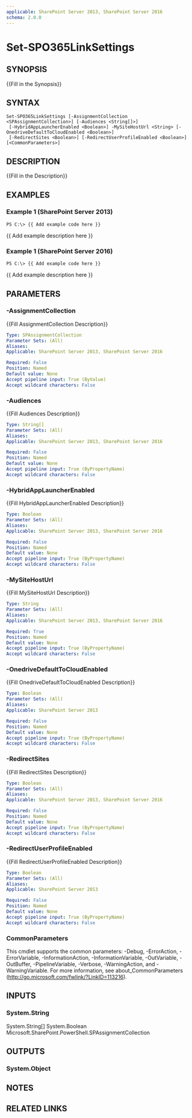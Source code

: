 ```yaml
---
applicable: SharePoint Server 2013, SharePoint Server 2016
schema: 2.0.0
---
```


# Set-SPO365LinkSettings

## SYNOPSIS
{{Fill in the Synopsis}}

## SYNTAX

```
Set-SPO365LinkSettings [-AssignmentCollection <SPAssignmentCollection>] [-Audiences <String[]>]
 [-HybridAppLauncherEnabled <Boolean>] -MySiteHostUrl <String> [-OnedriveDefaultToCloudEnabled <Boolean>]
 [-RedirectSites <Boolean>] [-RedirectUserProfileEnabled <Boolean>] [<CommonParameters>]
```

## DESCRIPTION
{{Fill in the Description}}

## EXAMPLES

### Example 1 (SharePoint Server 2013)
```
PS C:\> {{ Add example code here }}
```

{{ Add example description here }}

### Example 1 (SharePoint Server 2016)
```
PS C:\> {{ Add example code here }}
```

{{ Add example description here }}

## PARAMETERS

### -AssignmentCollection
{{Fill AssignmentCollection Description}}

```yaml
Type: SPAssignmentCollection
Parameter Sets: (All)
Aliases: 
Applicable: SharePoint Server 2013, SharePoint Server 2016

Required: False
Position: Named
Default value: None
Accept pipeline input: True (ByValue)
Accept wildcard characters: False
```

### -Audiences
{{Fill Audiences Description}}

```yaml
Type: String[]
Parameter Sets: (All)
Aliases: 
Applicable: SharePoint Server 2013, SharePoint Server 2016

Required: False
Position: Named
Default value: None
Accept pipeline input: True (ByPropertyName)
Accept wildcard characters: False
```

### -HybridAppLauncherEnabled
{{Fill HybridAppLauncherEnabled Description}}

```yaml
Type: Boolean
Parameter Sets: (All)
Aliases: 
Applicable: SharePoint Server 2013, SharePoint Server 2016

Required: False
Position: Named
Default value: None
Accept pipeline input: True (ByPropertyName)
Accept wildcard characters: False
```

### -MySiteHostUrl
{{Fill MySiteHostUrl Description}}

```yaml
Type: String
Parameter Sets: (All)
Aliases: 
Applicable: SharePoint Server 2013, SharePoint Server 2016

Required: True
Position: Named
Default value: None
Accept pipeline input: True (ByPropertyName)
Accept wildcard characters: False
```

### -OnedriveDefaultToCloudEnabled
{{Fill OnedriveDefaultToCloudEnabled Description}}

```yaml
Type: Boolean
Parameter Sets: (All)
Aliases: 
Applicable: SharePoint Server 2013

Required: False
Position: Named
Default value: None
Accept pipeline input: True (ByPropertyName)
Accept wildcard characters: False
```

### -RedirectSites
{{Fill RedirectSites Description}}

```yaml
Type: Boolean
Parameter Sets: (All)
Aliases: 
Applicable: SharePoint Server 2013, SharePoint Server 2016

Required: False
Position: Named
Default value: None
Accept pipeline input: True (ByPropertyName)
Accept wildcard characters: False
```

### -RedirectUserProfileEnabled
{{Fill RedirectUserProfileEnabled Description}}

```yaml
Type: Boolean
Parameter Sets: (All)
Aliases: 
Applicable: SharePoint Server 2013

Required: False
Position: Named
Default value: None
Accept pipeline input: True (ByPropertyName)
Accept wildcard characters: False
```

### CommonParameters
This cmdlet supports the common parameters: -Debug, -ErrorAction, -ErrorVariable, -InformationAction, -InformationVariable, -OutVariable, -OutBuffer, -PipelineVariable, -Verbose, -WarningAction, and -WarningVariable. For more information, see about_CommonParameters (http://go.microsoft.com/fwlink/?LinkID=113216).

## INPUTS

### System.String
System.String[]
System.Boolean
Microsoft.SharePoint.PowerShell.SPAssignmentCollection

## OUTPUTS

### System.Object

## NOTES

## RELATED LINKS

